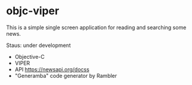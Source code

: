 # objc-viper

This is a simple single screen application for reading and searching some news.

Staus: under development

- Objective-C
- VIPER 
- API https://newsapi.org/docss
- "Generamba" code generator by Rambler
